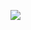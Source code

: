 [![](https://jitpack.io/v/coolfire2015/RxFLuxEventBus.svg)](https://jitpack.io/#coolfire2015/RxFLuxEventBus)
